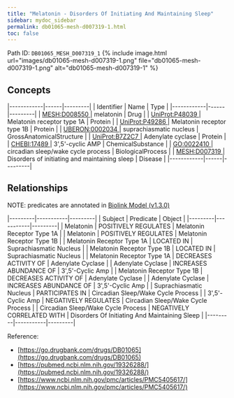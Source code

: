 ```yaml
---
title: "Melatonin - Disorders Of Initiating And Maintaining Sleep"
sidebar: mydoc_sidebar
permalink: db01065-mesh-d007319-1.html
toc: false 
---
```



Path ID: `DB01065_MESH_D007319_1`
{% include image.html url="images/db01065-mesh-d007319-1.png" file="db01065-mesh-d007319-1.png" alt="db01065-mesh-d007319-1" %}

## Concepts

|------------|------|---------|
| Identifier | Name | Type    |
|------------|------|---------|
| <a href="https://identifiers.org/MESH:D008550">MESH:D008550 </a> | melatonin | Drug |
| <a href="https://identifiers.org/UniProt:P48039">UniProt:P48039 </a> | Melatonin receptor type 1A | Protein |
| <a href="https://identifiers.org/UniProt:P49286">UniProt:P49286 </a> | Melatonin receptor type 1B | Protein |
| <a href="https://identifiers.org/UBERON:0002034">UBERON:0002034 </a> | suprachiasmatic nucleus | GrossAnatomicalStructure |
| <a href="https://identifiers.org/UniProt:B7Z2C7">UniProt:B7Z2C7 </a> | Adenylate cyclase | Protein |
| <a href="https://identifiers.org/CHEBI:17489">CHEBI:17489 </a> | 3',5'-cyclic AMP | ChemicalSubstance |
| <a href="https://identifiers.org/GO:0022410">GO:0022410 </a> | circadian sleep/wake cycle process | BiologicalProcess |
| <a href="https://identifiers.org/MESH:D007319">MESH:D007319 </a> | Disorders of initiating and maintaining sleep | Disease |
|------------|------|---------|

## Relationships


NOTE: predicates are annotated in <a href="https://github.com/biolink/biolink-model/releases/tag/v1.3.0">Biolink Model (v1.3.0)</a>

|---------|-----------|---------|
| Subject | Predicate | Object  |
|---------|-----------|---------|
| Melatonin | POSITIVELY REGULATES | Melatonin Receptor Type 1A |
| Melatonin | POSITIVELY REGULATES | Melatonin Receptor Type 1B |
| Melatonin Receptor Type 1A | LOCATED IN | Suprachiasmatic Nucleus |
| Melatonin Receptor Type 1B | LOCATED IN | Suprachiasmatic Nucleus |
| Melatonin Receptor Type 1A | DECREASES ACTIVITY OF | Adenylate Cyclase |
| Adenylate Cyclase | INCREASES ABUNDANCE OF | 3',5'-Cyclic Amp |
| Melatonin Receptor Type 1B | DECREASES ACTIVITY OF | Adenylate Cyclase |
| Adenylate Cyclase | INCREASES ABUNDANCE OF | 3',5'-Cyclic Amp |
| Suprachiasmatic Nucleus | PARTICIPATES IN | Circadian Sleep/Wake Cycle Process |
| 3',5'-Cyclic Amp | NEGATIVELY REGULATES | Circadian Sleep/Wake Cycle Process |
| Circadian Sleep/Wake Cycle Process | NEGATIVELY CORRELATED WITH | Disorders Of Initiating And Maintaining Sleep |
|---------|-----------|---------|

Reference: 
  - [https://go.drugbank.com/drugs/DB01065](https://go.drugbank.com/drugs/DB01065)
  - [https://pubmed.ncbi.nlm.nih.gov/19326288/](https://pubmed.ncbi.nlm.nih.gov/19326288/)
  - [https://www.ncbi.nlm.nih.gov/pmc/articles/PMC5405617/](https://www.ncbi.nlm.nih.gov/pmc/articles/PMC5405617/)
